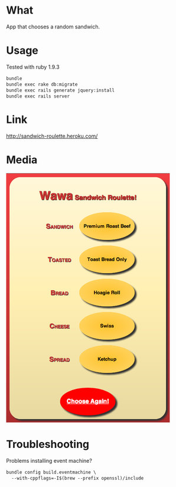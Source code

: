 # What

App that chooses a random sandwich.

# Usage

Tested with ruby 1.9.3

```
bundle
bundle exec rake db:migrate
bundle exec rails generate jquery:install
bundle exec rails server
```

# Link

http://sandwich-roulette.heroku.com/

# Media

![Roulette](doc/screenshots/roulette.png)

# Troubleshooting

Problems installing event machine?

```
bundle config build.eventmachine \
  --with-cppflags=-I$(brew --prefix openssl)/include
```


